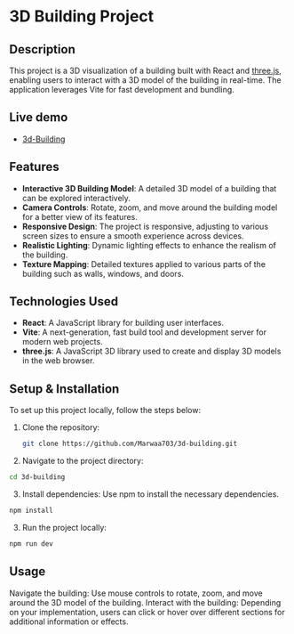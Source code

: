 # 3D Building Project

## Description
This project is a 3D visualization of a building built with React and [three.js](https://threejs.org/), enabling users to interact with a 3D model of the building in real-time. The application leverages Vite for fast development and bundling.

## Live demo 
- [3d-Building](https://3d-building-woad.vercel.app/)

## Features
- **Interactive 3D Building Model**: A detailed 3D model of a building that can be explored interactively.
- **Camera Controls**: Rotate, zoom, and move around the building model for a better view of its features.
- **Responsive Design**: The project is responsive, adjusting to various screen sizes to ensure a smooth experience across devices.
- **Realistic Lighting**: Dynamic lighting effects to enhance the realism of the building.
- **Texture Mapping**: Detailed textures applied to various parts of the building such as walls, windows, and doors.

## Technologies Used
- **React**: A JavaScript library for building user interfaces.
- **Vite**: A next-generation, fast build tool and development server for modern web projects.
- **three.js**: A JavaScript 3D library used to create and display 3D models in the web browser.

## Setup & Installation

To set up this project locally, follow the steps below:

1. Clone the repository:

   ```bash
   git clone https://github.com/Marwaa703/3d-building.git
   ```

2. Navigate to the project directory:

  ```bash
  cd 3d-building
  ```
3. Install dependencies:
Use npm to install the necessary dependencies.

  ```bash
  npm install
  ```

3. Run the project locally:

  ```bash
  npm run dev
  ```

## Usage

  Navigate the building: Use mouse controls to rotate, zoom, and move around the 3D model of the building.
  Interact with the building: Depending on your implementation, users can click or hover over different sections for additional       information or effects.
